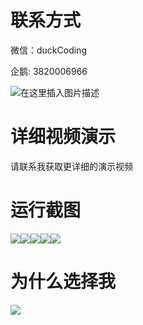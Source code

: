 # 联系方式

微信：duckCoding

企鹅: 3820006966

![在这里插入图片描述](http://upload.cxycsx.vip/91ab4bcb4f2c4c6db86365bb6d6e9c62.jpeg)

# 详细视频演示

请联系我获取更详细的演示视频

# 运行截图

![](http://www.bysj52.com/uploadfile/ueditor/image/202306/%E6%AF%95%E8%AE%BEssm213%E7%96%AB%E6%83%85%E6%9C%9F%E9%97%B4%E9%AB%98%E6%A0%A1%E5%B8%88%E7%94%9F%E5%A4%96%E5%87%BA%E8%AF%B7%E5%81%87%E7%AE%A1%E7%90%86%E7%B3%BB%E7%BB%9F+vue%E6%AF%95%E4%B8%9A%E8%AE%BE%E8%AE%A1/5.png)![](http://www.bysj52.com/uploadfile/ueditor/image/202306/%E6%AF%95%E8%AE%BEssm213%E7%96%AB%E6%83%85%E6%9C%9F%E9%97%B4%E9%AB%98%E6%A0%A1%E5%B8%88%E7%94%9F%E5%A4%96%E5%87%BA%E8%AF%B7%E5%81%87%E7%AE%A1%E7%90%86%E7%B3%BB%E7%BB%9F+vue%E6%AF%95%E4%B8%9A%E8%AE%BE%E8%AE%A1/1.png)![](http://www.bysj52.com/uploadfile/ueditor/image/202306/%E6%AF%95%E8%AE%BEssm213%E7%96%AB%E6%83%85%E6%9C%9F%E9%97%B4%E9%AB%98%E6%A0%A1%E5%B8%88%E7%94%9F%E5%A4%96%E5%87%BA%E8%AF%B7%E5%81%87%E7%AE%A1%E7%90%86%E7%B3%BB%E7%BB%9F+vue%E6%AF%95%E4%B8%9A%E8%AE%BE%E8%AE%A1/4.png)![](http://www.bysj52.com/uploadfile/ueditor/image/202306/%E6%AF%95%E8%AE%BEssm213%E7%96%AB%E6%83%85%E6%9C%9F%E9%97%B4%E9%AB%98%E6%A0%A1%E5%B8%88%E7%94%9F%E5%A4%96%E5%87%BA%E8%AF%B7%E5%81%87%E7%AE%A1%E7%90%86%E7%B3%BB%E7%BB%9F+vue%E6%AF%95%E4%B8%9A%E8%AE%BE%E8%AE%A1/2.png)![](http://www.bysj52.com/uploadfile/ueditor/image/202306/%E6%AF%95%E8%AE%BEssm213%E7%96%AB%E6%83%85%E6%9C%9F%E9%97%B4%E9%AB%98%E6%A0%A1%E5%B8%88%E7%94%9F%E5%A4%96%E5%87%BA%E8%AF%B7%E5%81%87%E7%AE%A1%E7%90%86%E7%B3%BB%E7%BB%9F+vue%E6%AF%95%E4%B8%9A%E8%AE%BE%E8%AE%A1/3.png)

# 为什么选择我

![](http://upload.cxycsx.vip/%E7%A8%8B%E5%BA%8F%E8%AE%BE%E8%AE%A1.png)

